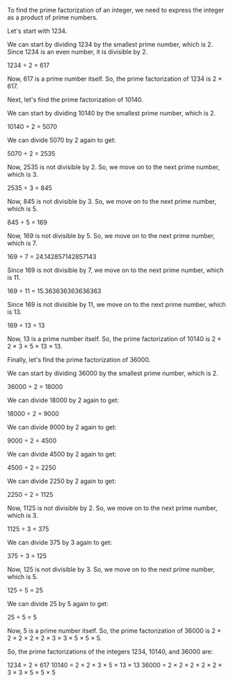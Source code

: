  To find the prime factorization of an integer, we need to express the integer as a product of prime numbers. 

Let's start with 1234. 

We can start by dividing 1234 by the smallest prime number, which is 2. Since 1234 is an even number, it is divisible by 2. 

1234 ÷ 2 = 617

Now, 617 is a prime number itself. So, the prime factorization of 1234 is 2 × 617.

Next, let's find the prime factorization of 10140.

We can start by dividing 10140 by the smallest prime number, which is 2. 

10140 ÷ 2 = 5070

We can divide 5070 by 2 again to get:

5070 ÷ 2 = 2535

Now, 2535 is not divisible by 2. So, we move on to the next prime number, which is 3. 

2535 ÷ 3 = 845

Now, 845 is not divisible by 3. So, we move on to the next prime number, which is 5. 

845 ÷ 5 = 169

Now, 169 is not divisible by 5. So, we move on to the next prime number, which is 7. 

169 ÷ 7 = 24.142857142857143

Since 169 is not divisible by 7, we move on to the next prime number, which is 11. 

169 ÷ 11 = 15.363636363636363

Since 169 is not divisible by 11, we move on to the next prime number, which is 13. 

169 ÷ 13 = 13

Now, 13 is a prime number itself. So, the prime factorization of 10140 is 2 × 2 × 3 × 5 × 13 × 13.

Finally, let's find the prime factorization of 36000.

We can start by dividing 36000 by the smallest prime number, which is 2. 

36000 ÷ 2 = 18000

We can divide 18000 by 2 again to get:

18000 ÷ 2 = 9000

We can divide 9000 by 2 again to get:

9000 ÷ 2 = 4500

We can divide 4500 by 2 again to get:

4500 ÷ 2 = 2250

We can divide 2250 by 2 again to get:

2250 ÷ 2 = 1125

Now, 1125 is not divisible by 2. So, we move on to the next prime number, which is 3. 

1125 ÷ 3 = 375

We can divide 375 by 3 again to get:

375 ÷ 3 = 125

Now, 125 is not divisible by 3. So, we move on to the next prime number, which is 5. 

125 ÷ 5 = 25

We can divide 25 by 5 again to get:

25 ÷ 5 = 5

Now, 5 is a prime number itself. So, the prime factorization of 36000 is 2 × 2 × 2 × 2 × 2 × 3 × 3 × 5 × 5 × 5.

So, the prime factorizations of the integers 1234, 10140, and 36000 are:

1234 = 2 × 617
10140 = 2 × 2 × 3 × 5 × 13 × 13
36000 = 2 × 2 × 2 × 2 × 2 × 3 × 3 × 5 × 5 × 5